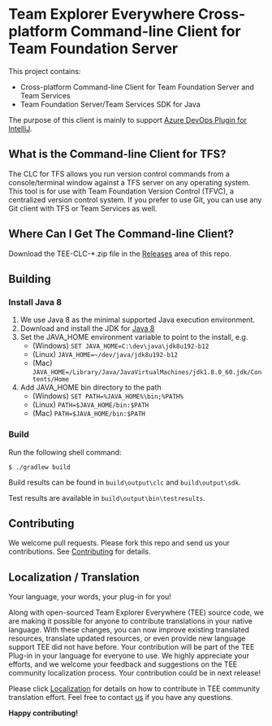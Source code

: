# Team Explorer Everywhere Cross-platform Command-line Client for Team Foundation Server
This project contains:
- Cross-platform Command-line Client for Team Foundation Server and Team Services
- Team Foundation Server/Team Services SDK for Java

The purpose of this client is mainly to support [Azure DevOps Plugin for IntelliJ][azure-devops-intellij].

## What is the Command-line Client for TFS?
The CLC for TFS allows you run version control commands from a console/terminal window against a TFS server on any operating system.
This tool is for use with Team Foundation Version Control (TFVC), a centralized version control system.
If you prefer to use Git, you can use any Git client with TFS or Team Services as well.

## Where Can I Get The Command-line Client?
Download the TEE-CLC-*.zip file in the [Releases](https://github.com/JetBrains/team-explorer-everywhere/releases) area of this repo.

## Building
### Install Java 8
1. We use Java 8 as the minimal supported Java execution environment.
2. Download and install the JDK for [Java 8][adoptopenjdk]
3. Set the JAVA_HOME environment variable to point to the install, e.g.
   * (Windows) `SET JAVA_HOME=C:\dev\java\jdk8u192-b12`
   * (Linux) `JAVA_HOME=~/dev/java/jdk8u192-b12`
   * (Mac) `JAVA_HOME=/Library/Java/JavaVirtualMachines/jdk1.8.0_60.jdk/Contents/Home`
4. Add JAVA_HOME bin directory to the path
   * (Windows) `SET PATH=%JAVA_HOME%\bin;%PATH%`
   * (Linux) `PATH=$JAVA_HOME/bin:$PATH`
   * (Mac) `PATH=$JAVA_HOME/bin:$PATH`

### Build

Run the following shell command:
```console
$ ./gradlew build
```

Build results can be found in `build\output\clc` and `build\output\sdk`.

Test results are available in `build\output\bin\testresults`.

## Contributing
We welcome pull requests. Please fork this repo and send us your contributions.
See [Contributing][docs.contributing] for details.

## Localization / Translation
Your language, your words, your plug-in for you!

Along with open-sourced Team Explorer Everywhere (TEE) source code, we are making it possible for anyone to contribute translations in your native language. With these changes, you can now improve existing translated resources, translate updated resources, or even provide new language support TEE did not have before. Your contribution will be part of the TEE Plug-in in your language for everyone to use. We highly appreciate your efforts, and we welcome your feedback and suggestions on the TEE community localization process. Your contribution could be in next release!

Please click [Localization](./Localization.md) for details on how to contribute in TEE community translation effort. Feel free to contact [us](mailto:kevinli@microsoft.com) if you have any questions.

**Happy contributing!**

[adoptopenjdk]: https://adoptopenjdk.net/
[azure-devops-intellij]: https://github.com/microsoft/azure-devops-intellij
[docs.contributing]: CONTRIBUTING.md
